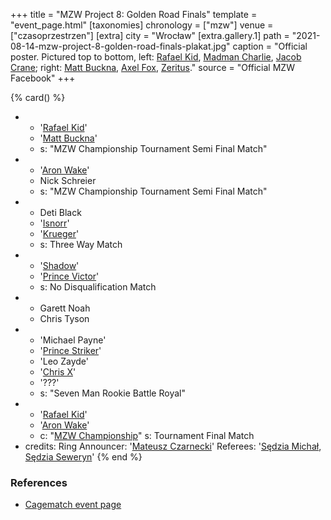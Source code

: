 +++
title = "MZW Project 8: Golden Road Finals"
template = "event_page.html"
[taxonomies]
chronology = ["mzw"]
venue = ["czasoprzestrzen"]
[extra]
city = "Wrocław"
[extra.gallery.1]
path = "2021-08-14-mzw-project-8-golden-road-finals-plakat.jpg"
caption = "Official poster. Pictured top to bottom, left: [Rafael Kid](@/w/rafael-kid.md), [Madman Charlie](@/w/madman-charlie.md), [Jacob Crane](@/w/jacob-crane.md); right: [Matt Buckna](@/w/matt-buckna.md), [Axel Fox](@/w/axel-fox.md), [Zeritus](@/w/zeritus.md)."
source = "Official MZW Facebook"
+++

{% card() %}
- - '[Rafael Kid](@/w/rafael-kid.md)'
  - '[Matt Buckna](@/w/matt-buckna.md)'
  - s: "MZW Championship Tournament Semi Final Match"
- - '[Aron Wake](@/w/aron-wake.md)'
  - Nick Schreier
  - s: "MZW Championship Tournament Semi Final Match"
- - Deti Black
  - '[Isnorr](@/w/isnorr.md)'
  - '[Krueger](@/w/olgierd.md)'
  - s: Three Way Match
- - '[Shadow](@/w/shadow.md)'
  - '[Prince Victor](@/w/vic-golden.md)'
  - s: No Disqualification Match
- - Garett Noah
  - Chris Tyson
- -  'Michael Payne'
  -  '[Prince Striker](@/w/royal-striker.md)'
  -  'Leo Zayde'
  -  '[Chris X](@/w/chris-x.md)'
  -  '???'
  -  s: "Seven Man Rookie Battle Royal"
- - '[Rafael Kid](@/w/rafael-kid.md)'
  - '[Aron Wake](@/w/aron-wake.md)'
  - c: "[MZW Championship](@/c/mzw-championship.md)"
    s: Tournament Final Match
- credits:
    Ring Announcer: '[Mateusz Czarnecki](@/w/mateusz-czarnecki.md)'
    Referees: '[Sędzia Michał](@/w/sedzia-michal.md), [Sędzia Seweryn](@/w/sedzia-seweryn.md)'
{% end %}

### References

* [Cagematch event page](https://www.cagematch.net/?id=1&nr=322479)
